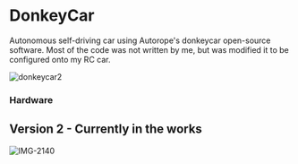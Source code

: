 # DonkeyCar
Autonomous self-driving car using Autorope's donkeycar open-source software. Most of the code was not written by me, but was modified it to be configured onto my RC car.

![donkeycar2](https://user-images.githubusercontent.com/87390731/133941557-80d9f9e6-2b96-49e0-ab23-7434410fb5fd.PNG)

### Hardware


## Version 2 - Currently in the works
![IMG-2140](https://user-images.githubusercontent.com/87390731/133941502-43663ebd-376c-4e30-8b4d-c073a8fc3357.jpg)
